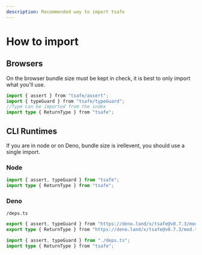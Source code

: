 ```yaml
---
description: Recommended way to import tsafe
---
```


# How to import

## Browsers

On the browser bundle size must be kept in check, it is best to only import what you'll use.

```typescript
import { assert } from "tsafe/assert";
import { typeGuard } from "tsafe/typeGuard";
//Type can be imported from the index
import type { ReturnType } from "tsafe";
```

## CLI Runtimes

If you are in node or on Deno, bundle size is irellevent, you should use a single import.

### Node

```typescript
import { assert, typeGuard } from "tsafe";
import type { ReturnType } from "tsafe";
```

### Deno

`/deps.ts`

```typescript
export { assert, typeGuard } from "https://deno.land/x/tsafe@v0.7.3/mod.ts";
export type { ReturnType } from "https://deno.land/x/tsafe@v0.7.3/mod.ts";
```

```typescript
import { assert, typeGuard } from "./deps.ts";
import type { ReturnType } from "tsafe";
```

